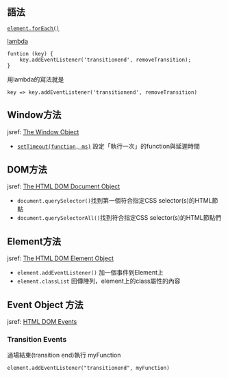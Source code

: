 ## 語法

[`element.forEach()`](https://www.w3schools.com/jsref/jsref_forEach.asp)

[lambda](http://www.jollen.org/blog/2013/10/javascript-lambda.html)
```javascript=
funtion (key) {
    key.addEventListener('transitionend', removeTransition);
}
```
用lambda的寫法就是
```javascript=
key => key.addEventListener('transitionend', removeTransition)
```
## Window方法

jsref: [The Window Object](https://www.w3schools.com/jsref/obj_window.asp)
- [`setTimeout(function, ms)`](https://www.w3schools.com/jsref/met_win_settimeout.asp) 設定「執行一次」的function與延遲時間

## DOM方法

jsref: [The HTML DOM Document Object](https://www.w3schools.com/jsref/dom_obj_document.asp)

- `document.querySelector()`找到第一個符合指定CSS selector(s)的HTML節點
- `document.querySelectorAll()`找到符合指定CSS selector(s)的HTML節點們

## Element方法

jsref: [The HTML DOM Element Object](https://www.w3schools.com/jsref/dom_obj_all.asp)

- `element.addEventListener()` 加一個事件到Element上
- `element.classList` 回傳陣列，element上的class屬性的內容

## Event Object 方法

jsref: [HTML DOM Events](https://www.w3schools.com/jsref/dom_obj_event.asp)

### Transition Events

過場結束(transition end)執行 myFunction
```javascript=
element.addEventListener("transitionend", myFunction)
```
